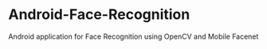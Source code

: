 # Android-Face-Recognition
Android application for Face Recognition using OpenCV and Mobile Facenet
